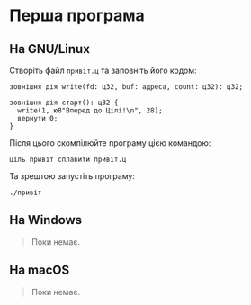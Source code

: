 # Перша програма

## На GNU/Linux

Створіть файл `привіт.ц` та заповніть його кодом:

```ціль
зовнішня дія write(fd: ц32, buf: адреса, count: ц32): ц32;

зовнішня дія старт(): ц32 {
  write(1, ю8"Вперед до Цілі!\n", 28);
  вернути 0;
}
```

Після цього скомпілюйте програму цією командою:

```shell
ціль привіт сплавити привіт.ц
```

Та зрештою запустіть програму:

```shell
./привіт
```

## На Windows

> Поки немає.

## На macOS

> Поки немає.